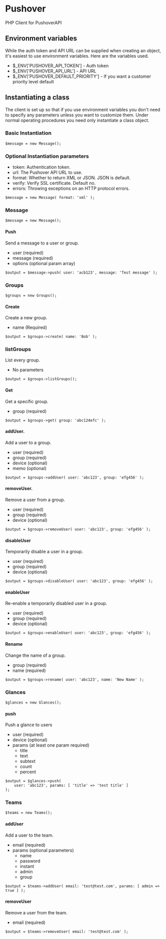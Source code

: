 # Pushover
PHP Client for PushoverAPI

## Environment variables

While the auth token and API URL can be supplied when creating an object, it's easiest to use environment variables. Here are the variables used.

* $_ENV['PUSHOVER_API_TOKEN'] - Auth token
* $_ENV['PUSHOVER_API_URL'] - API URL
* $_ENV['PUSHOVER_DEFAULT_PRIORITY'] - If you want a customer priority level default

## Instantiating a class

The client is set up so that if you use environment variables you don't need to specify any parameters unless you want to customize them. Under normal operating procedures you need only instantiate a class object.

### Basic Instantiation

```
$message = new Message();
```

### Optional Instantiation parameters

* token: Authentication token.
* url: The Pushover API URL to use.
* format: Whether to return XML or JSON. JSON is default.
* verify: Verify SSL certificate. Default no.
* errors: Throwing exceptions on an HTTP protocol errors.

```
$message = new Message( format: 'xml' );
```

### Message

```
$message = new Message();
```

#### Push

Send a message to a user or group. 

* user (required)
* message (required)
* options (optional param array)

```
$output = $message->push( user: 'acb123', message: 'Test message' );
```

### Groups

```
$groups = new Groups();
```

#### Create

Create a new group.

* name (Required)

```
$output = $groups->create( name: 'Bob' );
```

### listGroups

List every group.

* No parameters

```
$output = $groups->listGroups();
```

#### Get

Get a specific group.

* group (required)

```
$output = $groups->get( group: 'abc124efc' );
```

#### addUser.

Add a user to a group.

* user (required)
* group (required)
* device (optional)
* memo (optional)

```
$output = $groups->addUser( user: 'abc123', group: 'efg456' );
```

#### removeUser.

Remove a user from a group.

* user (required)
* group (required)
* device (optional)


```
$output = $groups->removeUser( user: 'abc123', group: 'efg456' );
```

#### disableUser

Temporarily disable a user in a group.

* user (required)
* group (required)
* device (optional)

```
$output = $groups->disableUser( user: 'abc123', group: 'efg456' );
```

#### enableUser

Re-enable a temporarily disabled user in a group.

* user (required)
* group (required)
* device (optional)

```
$output = $groups->enableUser( user: 'abc123', group: 'efg456' );
```

#### Rename

Change the name of a group.

* group (required)
* name (required)

```
$output = $groups->rename( user: 'abc123', name: 'New Name' );
```

### Glances

```
$glances = new Glances();
```

#### push

Push a glance to users

* user (required)
* device (optional)
* params (at least one param required)
  * title
  * text
  * subtext
  * count
  * percent

```
$output = $glances->push( 
    user: 'abc123', params: [ 'title' => 'test title' ]
);
```

### Teams

```
$teams = new Teams();
```

#### addUser

Add a user to the team.

* email (required)
* params (optional parameters)
  * name
  * password
  * instant
  * admin
  * group

```
$output = $teams->addUser( email: 'test@test.com', params: [ admin => true ] );
```

#### removeUser

Remove a user from the team.

* email (required)

```
$output = $teams->removeUser( email: 'test@test.com' );
```